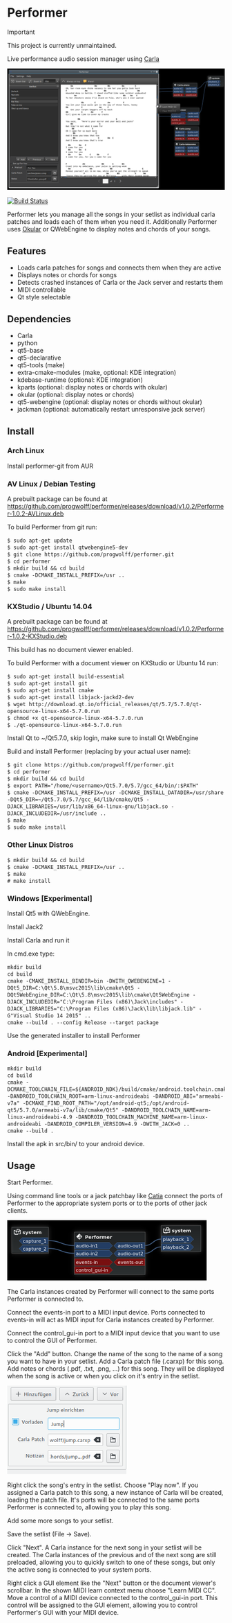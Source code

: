 # Performer

> [!IMPORTANT]
> This project is currently unmaintained.

Live performance audio session manager using [Carla](https://github.com/falktx/Carla)

![Screenshot](./.screenshot.png "Screenshot")

[![Build Status](https://travis-ci.org/progwolff/performer.svg?branch=master)](https://travis-ci.org/progwolff/performer)

Performer lets you manage all the songs in your setlist as individual carla patches and loads each of them when you need it.
Additionally Performer uses [Okular](https://github.com/KDE/okular) or QWebEngine to display notes and chords of your songs.

## Features
* Loads carla patches for songs and connects them when they are active
* Displays notes or chords for songs
* Detects crashed instances of Carla or the Jack server and restarts them
* MIDI controllable
* Qt style selectable

## Dependencies
* Carla
* python
* qt5-base
* qt5-declarative
* qt5-tools (make)
* extra-cmake-modules (make, optional: KDE integration)
* kdebase-runtime (optional: KDE integration)
* kparts (optional: display notes or chords with okular)
* okular (optional: display notes or chords)
* qt5-webengine (optional: display notes or chords without okular)
* jackman (optional: automatically restart unresponsive jack server)

## Install
### Arch Linux
Install performer-git from AUR

### AV Linux / Debian Testing

A prebuilt package can be found at https://github.com/progwolff/performer/releases/download/v1.0.2/Performer-1.0.2-AVLinux.deb

To build Performer from git run:

```
$ sudo apt-get update
$ sudo apt-get install qtwebengine5-dev 
$ git clone https://github.com/progwolff/performer.git
$ cd performer
$ mkdir build && cd build
$ cmake -DCMAKE_INSTALL_PREFIX=/usr ..
$ make
$ sudo make install
```

### KXStudio / Ubuntu 14.04

A prebuilt package can be found at https://github.com/progwolff/performer/releases/download/v1.0.2/Performer-1.0.2-KXStudio.deb

This build has no document viewer enabled.

To build Performer with a document viewer on KXStudio or Ubuntu 14 run:

```
$ sudo apt-get install build-essential
$ sudo apt-get install git
$ sudo apt-get install cmake
$ sudo apt-get install libjack-jackd2-dev
$ wget http://download.qt.io/official_releases/qt/5.7/5.7.0/qt-opensource-linux-x64-5.7.0.run
$ chmod +x qt-opensource-linux-x64-5.7.0.run
$ ./qt-opensource-linux-x64-5.7.0.run
```

Install Qt to ~/Qt5.7.0, skip login, make sure to install Qt WebEngine


Build and install Performer (replacing <username> by your actual user name):

```
$ git clone https://github.com/progwolff/performer.git
$ cd performer
$ mkdir build && cd build
$ export PATH="/home/<username>/Qt5.7.0/5.7/gcc_64/bin/:$PATH"
$ cmake -DCMAKE_INSTALL_PREFIX=/usr -DCMAKE_INSTALL_DATADIR=/usr/share -DQt5_DIR=~/Qt5.7.0/5.7/gcc_64/lib/cmake/Qt5 -DJACK_LIBRARIES=/usr/lib/x86_64-linux-gnu/libjack.so -DJACK_INCLUDEDIR=/usr/include ..
$ make
$ sudo make install
```

### Other Linux Distros

```
$ mkdir build && cd build
$ cmake -DCMAKE_INSTALL_PREFIX=/usr ..
$ make
# make install
```

### Windows [Experimental]

Install Qt5 with QWebEngine.

Install Jack2

Install Carla and run it

In cmd.exe type:

```
mkdir build
cd build
cmake -CMAKE_INSTALL_BINDIR=bin -DWITH_QWEBENGINE=1 -DQt5_DIR=C:\Qt\5.8\msvc2015\lib\cmake\Qt5 -DQt5WebEngine_DIR=C:\Qt\5.8\msvc2015\lib\cmake\Qt5WebEngine -DJACK_INCLUDEDIR="C:\Program Files (x86)\Jack\includes" -DJACK_LIBRARIES="C:\Program Files (x86)\Jack\lib\libjack.lib" -G"Visual Studio 14 2015" ..
cmake --build . --config Release --target package
```

Use the generated installer to install Performer

### Android [Experimental]

```
mkdir build
cd build
cmake -DCMAKE_TOOLCHAIN_FILE=${ANDROID_NDK}/build/cmake/android.toolchain.cmake -DANDROID_TOOLCHAIN_ROOT=arm-linux-androideabi -DANDROID_ABI="armeabi-v7a" -DCMAKE_FIND_ROOT_PATH="/opt/android-qt5;/opt/android-qt5/5.7.0/armeabi-v7a/lib/cmake/Qt5" -DANDROID_TOOLCHAIN_NAME=arm-linux-androideabi-4.9 -DANDROID_TOOLCHAIN_MACHINE_NAME=arm-linux-androideabi -DANDROID_COMPILER_VERSION=4.9 -DWITH_JACK=0 ..
cmake --build .
```

Install the apk in src/bin/ to your android device.

## Usage
Start Performer.

Using command line tools or a jack patchbay like [Catia](http://kxstudio.linuxaudio.org/Applications:Catia) connect the ports of Performer to the appropriate system ports or to the ports of other jack clients.

![Patchbay](./.images/connect.png "Patchbay")

The Carla instances created by Performer will connect to the same ports Performer is connected to. 

Connect the events-in port to a MIDI input device. Ports connected to events-in will act as MIDI input for Carla instances created by Performer. 

Connect the control_gui-in port to a MIDI input device that you want to use to control the GUI of Performer.

Click the "Add" button. Change the name of the song to the name of a song you want to have in your setlist. Add a Carla patch file (.carxp) for this song. Add notes or chords (.pdf, .txt, .png, ...) for this song. They will be displayed when the song is active or when you click on it's entry in the setlist.

![Add](./.images/add.png "Add song")

Right click the song's entry in the setlist. Choose "Play now". If you assigned a Carla patch to this song, a new instance of Carla will be created, loading the patch file. It's ports will be connected to the same ports Performer is connected to, allowing you to play this song.

Add some more songs to your setlist. 

Save the setlist (File -> Save).

Click "Next". A Carla instance for the next song in your setlist will be created. The Carla instances of the previous and of the next song are still preloaded, allowing you to quickly switch to one of these songs, but only the active song is connected to your system ports.

Right click a GUI element like the "Next" button or the document viewer's scrollbar. In the shown MIDI learn context menu choose "Learn MIDI CC". Move a control of a MIDI device connected to the control_gui-in port. This control will be 
assigned to the GUI element, allowing you to control Performer's GUI with your MIDI device.
